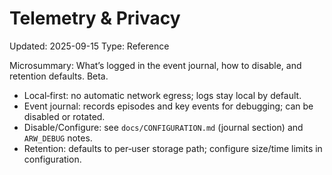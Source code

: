 # Telemetry & Privacy
Updated: 2025-09-15
Type: Reference

Microsummary: What’s logged in the event journal, how to disable, and retention defaults. Beta.

- Local‑first: no automatic network egress; logs stay local by default.
- Event journal: records episodes and key events for debugging; can be disabled or rotated.
- Disable/Configure: see `docs/CONFIGURATION.md` (journal section) and `ARW_DEBUG` notes.
- Retention: defaults to per‑user storage path; configure size/time limits in configuration.

